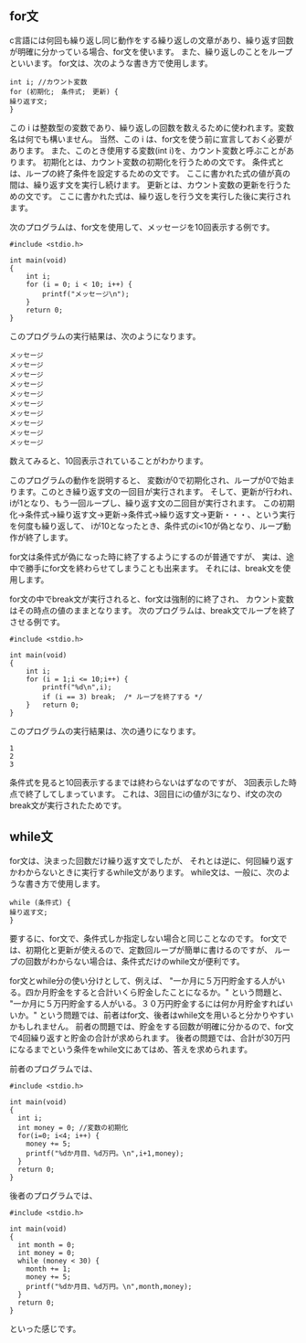 ## for文

 c言語には何回も繰り返し同じ動作をする繰り返しの文章があり、繰り返す回数が明確に分かっている場合、for文を使います。
 また、繰り返しのことをループといいます。
 for文は、次のような書き方で使用します。

```
int i; //カウント変数
for (初期化;　条件式;　更新) {
繰り返す文;
}
```
この i は整数型の変数であり、繰り返しの回数を数えるために使われます。変数名は何でも構いません。
当然、この i は、for文を使う前に宣言しておく必要があります。
また、このとき使用する変数(int i)を、カウント変数と呼ぶことがあります。
初期化とは、カウント変数の初期化を行うための文です。
条件式とは、ループの終了条件を設定するための文です。
ここに書かれた式の値が真の間は、繰り返す文を実行し続けます。
更新とは、カウント変数の更新を行うための文です。
ここに書かれた式は、繰り返しを行う文を実行した後に実行されます。
 
 次のプログラムは、for文を使用して、メッセージを10回表示する例です。
```
#include <stdio.h>

int main(void)
{
	int i;
	for (i = 0; i < 10; i++) { 
		printf("メッセージ\n");
	}
	return 0;
}
```
このプログラムの実行結果は、次のようになります。
```
メッセージ
メッセージ
メッセージ
メッセージ
メッセージ
メッセージ
メッセージ
メッセージ
メッセージ
メッセージ
```
数えてみると、10回表示されていることがわかります。

このプログラムの動作を説明すると、
変数iが0で初期化され、ループが0で始まります。このとき繰り返す文の一回目が実行されます。
そして、更新が行われ、iが1となり、もう一回ループし、繰り返す文の二回目が実行されます。
この初期化→条件式→繰り返す文→更新→条件式→繰り返す文→更新・・・、という実行を何度も繰り返して、
iが10となったとき、条件式のi<10が偽となり、ループ動作が終了します。

for文は条件式が偽になった時に終了するようにするのが普通ですが、
実は、途中で勝手にfor文を終わらせてしまうことも出来ます。
それには、break文を使用します。

for文の中でbreak文が実行されると、for文は強制的に終了され、
カウント変数はその時点の値のままとなります。
次のプログラムは、break文でループを終了させる例です。
```
#include <stdio.h>

int main(void)
{
	int i;
	for (i = 1;i <= 10;i++) {
		printf("%d\n",i);
		if (i == 3) break;	/* ループを終了する */
	}	return 0;
}
```
このプログラムの実行結果は、次の通りになります。

```
1
2
3
```
条件式を見ると10回表示するまでは終わらないはずなのですが、
3回表示した時点で終了してしまっています。
これは、3回目にiの値が3になり、if文の次のbreak文が実行されたためです。

## while文

for文は、決まった回数だけ繰り返す文でしたが、
それとは逆に、何回繰り返すかわからないときに実行するwhile文があります。
while文は、一般に、次のような書き方で使用します。
```
while (条件式) {
繰り返す文;
}
```
要するに、for文で、条件式しか指定しない場合と同じことなのです。
for文では、初期化と更新が使えるので、定数回ループが簡単に書けるのですが、
ループの回数がわからない場合は、条件式だけのwhile文が便利です。

for文とwhile分の使い分けとして、例えば、
"一か月に５万円貯金する人がいる。四か月貯金をすると合計いくら貯金したことになるか。"
という問題と、
"一か月に５万円貯金する人がいる。３０万円貯金するには何か月貯金すればいいか。"
という問題では、前者はfor文、後者はwhile文を用いると分かりやすいかもしれません。
前者の問題では、貯金をする回数が明確に分かるので、for文で4回繰り返すと貯金の合計が求められます。
後者の問題では、合計が30万円になるまでという条件をwhile文にあてはめ、答えを求められます。

前者のプログラムでは、
```
#include <stdio.h>

int main(void)
{
  int i;
  int money = 0; //変数の初期化
  for(i=0; i<4; i++) {
    money += 5;
    printf("%dか月目、%d万円。\n",i+1,money);
  }
  return 0;
}
```

後者のプログラムでは、
```
#include <stdio.h>

int main(void)
{
  int month = 0;
  int money = 0;
  while (money < 30) {
    month += 1;
    money += 5;
    printf("%dか月目、%d万円。\n",month,money);
  }
  return 0;
}
```
といった感じです。
